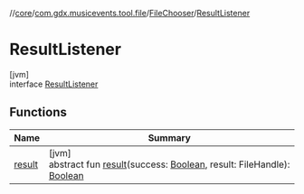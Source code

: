 //[core](../../../../index.md)/[com.gdx.musicevents.tool.file](../../index.md)/[FileChooser](../index.md)/[ResultListener](index.md)

# ResultListener

[jvm]\
interface [ResultListener](index.md)

## Functions

| Name | Summary |
|---|---|
| [result](result.md) | [jvm]<br>abstract fun [result](result.md)(success: [Boolean](https://kotlinlang.org/api/latest/jvm/stdlib/kotlin/-boolean/index.html), result: FileHandle): [Boolean](https://kotlinlang.org/api/latest/jvm/stdlib/kotlin/-boolean/index.html) |
